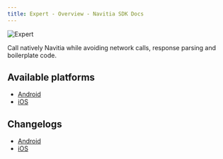 ```yaml
---
title: Expert - Overview - Navitia SDK Docs
---
```


<img class="img-overview" src="/navitia_sdk_docs/assets/img/expert.svg" alt="Expert">

Call natively Navitia while avoiding network calls, response parsing and boilerplate code.

## Available platforms

* [Android](android/index.md)
* [iOS](ios/index.md)

## Changelogs

* [Android](android/changelogs.md)
* [iOS](ios/changelogs.md)
